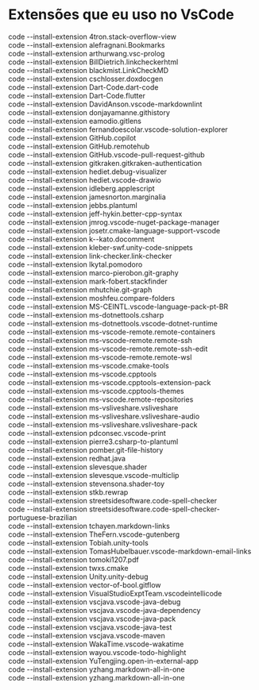 # Extensões que eu uso no VsCode

code --install-extension 4tron.stack-overflow-view  
code --install-extension alefragnani.Bookmarks  
code --install-extension arthurwang.vsc-prolog  
code --install-extension BillDietrich.linkcheckerhtml  
code --install-extension blackmist.LinkCheckMD  
code --install-extension cschlosser.doxdocgen  
code --install-extension Dart-Code.dart-code  
code --install-extension Dart-Code.flutter  
code --install-extension DavidAnson.vscode-markdownlint  
code --install-extension donjayamanne.githistory  
code --install-extension eamodio.gitlens  
code --install-extension fernandoescolar.vscode-solution-explorer  
code --install-extension GitHub.copilot  
code --install-extension GitHub.remotehub  
code --install-extension GitHub.vscode-pull-request-github  
code --install-extension gitkraken.gitkraken-authentication  
code --install-extension hediet.debug-visualizer  
code --install-extension hediet.vscode-drawio  
code --install-extension idleberg.applescript  
code --install-extension jamesnorton.marginalia  
code --install-extension jebbs.plantuml  
code --install-extension jeff-hykin.better-cpp-syntax  
code --install-extension jmrog.vscode-nuget-package-manager  
code --install-extension josetr.cmake-language-support-vscode  
code --install-extension k--kato.docomment  
code --install-extension kleber-swf.unity-code-snippets  
code --install-extension link-checker.link-checker  
code --install-extension lkytal.pomodoro  
code --install-extension marco-pierobon.git-graphy  
code --install-extension mark-fobert.stackfinder  
code --install-extension mhutchie.git-graph  
code --install-extension moshfeu.compare-folders  
code --install-extension MS-CEINTL.vscode-language-pack-pt-BR  
code --install-extension ms-dotnettools.csharp  
code --install-extension ms-dotnettools.vscode-dotnet-runtime  
code --install-extension ms-vscode-remote.remote-containers  
code --install-extension ms-vscode-remote.remote-ssh  
code --install-extension ms-vscode-remote.remote-ssh-edit  
code --install-extension ms-vscode-remote.remote-wsl  
code --install-extension ms-vscode.cmake-tools  
code --install-extension ms-vscode.cpptools  
code --install-extension ms-vscode.cpptools-extension-pack  
code --install-extension ms-vscode.cpptools-themes  
code --install-extension ms-vscode.remote-repositories  
code --install-extension ms-vsliveshare.vsliveshare  
code --install-extension ms-vsliveshare.vsliveshare-audio  
code --install-extension ms-vsliveshare.vsliveshare-pack  
code --install-extension pdconsec.vscode-print  
code --install-extension pierre3.csharp-to-plantuml  
code --install-extension pomber.git-file-history  
code --install-extension redhat.java  
code --install-extension slevesque.shader  
code --install-extension slevesque.vscode-multiclip  
code --install-extension stevensona.shader-toy  
code --install-extension stkb.rewrap  
code --install-extension streetsidesoftware.code-spell-checker  
code --install-extension streetsidesoftware.code-spell-checker-portuguese-brazilian  
code --install-extension tchayen.markdown-links  
code --install-extension TheFern.vscode-gutenberg  
code --install-extension Tobiah.unity-tools  
code --install-extension TomasHubelbauer.vscode-markdown-email-links  
code --install-extension tomoki1207.pdf  
code --install-extension twxs.cmake  
code --install-extension Unity.unity-debug  
code --install-extension vector-of-bool.gitflow  
code --install-extension VisualStudioExptTeam.vscodeintellicode  
code --install-extension vscjava.vscode-java-debug  
code --install-extension vscjava.vscode-java-dependency  
code --install-extension vscjava.vscode-java-pack  
code --install-extension vscjava.vscode-java-test  
code --install-extension vscjava.vscode-maven  
code --install-extension WakaTime.vscode-wakatime  
code --install-extension wayou.vscode-todo-highlight  
code --install-extension YuTengjing.open-in-external-app  
code --install-extension yzhang.markdown-all-in-one  
code --install-extension yzhang.markdown-all-in-one  
